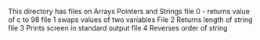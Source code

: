 This directory has files on Arrays Pointers and Strings
file 0 - returns value of c to 98
file 1 swaps values of two variables
File 2 Returns length of string
file 3 Prints screen in standard output 
file 4 Reverses order of string

